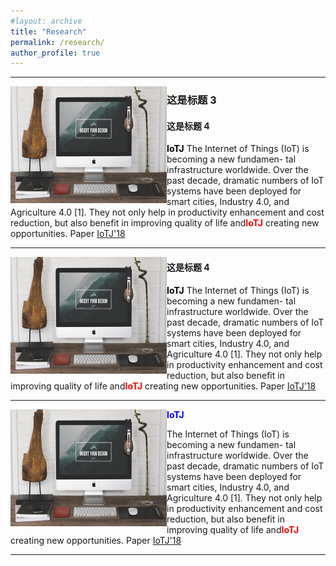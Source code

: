 ```yaml
---
#layout: archive
title: "Research"
permalink: /research/
author_profile: true
---
```


***
<p>
  <img src="/images/foo-bar-identity.jpg" alt=""
  style="float:left" width="250" height="187">
<h3>这是标题 3</h3>
<h4>这是标题 4</h4>
<figcaption> 
<font  color=black ><b>IoTJ</b></font>
The Internet of Things (IoT) is becoming a new fundamen- tal infrastructure worldwide. Over the past decade, dramatic numbers of IoT systems have been deployed for smart cities, Industry 4.0, and Agriculture 4.0 [1]. They not only help in productivity enhancement and cost reduction, but also benefit in improving quality of life and<font  color=red ><b>IoTJ</b></font> creating new opportunities. Paper <a href="https://www.runoob.com/" target="_blank">IoTJ'18</a></figcaption>
<p>


***
<p>
  <img src="/images/foo-bar-identity.jpg" alt=""
  style="float:left" width="250" height="187">
<h4>这是标题 4</h4>
<figcaption> 
<font  color=black ><b>IoTJ</b></font>
The Internet of Things (IoT) is becoming a new fundamen- tal infrastructure worldwide. Over the past decade, dramatic numbers of IoT systems have been deployed for smart cities, Industry 4.0, and Agriculture 4.0 [1]. They not only help in productivity enhancement and cost reduction, but also benefit in improving quality of life and<font  color=red ><b>IoTJ</b></font> creating new opportunities. Paper <a href="https://www.runoob.com/" target="_blank">IoTJ'18</a></figcaption>
<p>


***
<p>
  <img src="/images/foo-bar-identity.jpg" alt=""
  style="float:left" width="250" height="187">
<figcaption> 
<font  color=blue ><b>IoTJ</b></font>

The Internet of Things (IoT) is becoming a new fundamen- tal infrastructure worldwide. Over the past decade, dramatic numbers of IoT systems have been deployed for smart cities, Industry 4.0, and Agriculture 4.0 [1]. They not only help in productivity enhancement and cost reduction, but also benefit in improving quality of life and<font  color=red ><b>IoTJ</b></font> creating new opportunities. Paper <a href="https://www.runoob.com/" target="_blank">IoTJ'18</a></figcaption>
<p>


***